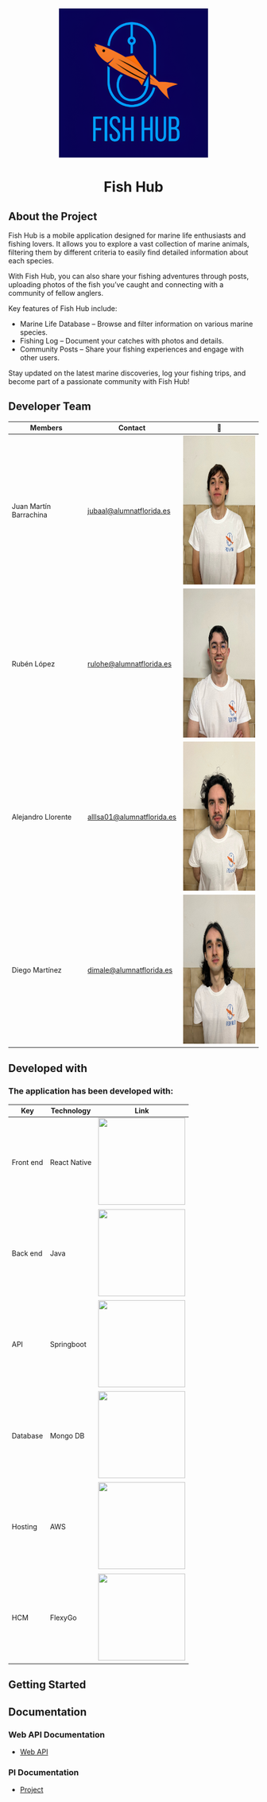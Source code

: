 <!-- PROJECT LOGO -->
<br />
<p align="center">
  <a href="https://github.com/rsanzfloridauni/DAM2425_Taronja">
    <img src="https://raw.githubusercontent.com/Martincho72/FishHubImages/refs/heads/main/FishHub_Logo.png" alt="Logo" width="300" height="300">
  </a>

  <h1 align="center">Fish Hub</h1>



<!-- ABOUT THE PROJECT -->
## About the Project

Fish Hub is a mobile application designed for marine life enthusiasts and fishing lovers. It allows you to explore a vast collection of marine animals, filtering them by different criteria to easily find detailed information about each species.

With Fish Hub, you can also share your fishing adventures through posts, uploading photos of the fish you’ve caught and connecting with a community of fellow anglers.

Key features of Fish Hub include:

* Marine Life Database – Browse and filter information on various marine species.
* Fishing Log – Document your catches with photos and details.
* Community Posts – Share your fishing experiences and engage with other users.

Stay updated on the latest marine discoveries, log your fishing trips, and become part of a passionate community with Fish Hub!
<!-- CONTACT -->
## Developer Team

|      Members            |             Contact          |    🎣    |
|-------------------------|------------------------------|----------|
|  Juan Martín Barrachina |  jubaal@alumnatflorida.es    |<img src="https://raw.githubusercontent.com/Martincho72/FishHubImages/refs/heads/main/Team/Martin.jpeg" alt="drawing" width="175" height="300"/>|
|  Rubén López            |  rulohe@alumnatflorida.es    |<img src="https://raw.githubusercontent.com/Martincho72/FishHubImages/refs/heads/main/Team/Ruben.jpeg" alt="drawing" width="175" height="300"/>|
|  Alejandro Llorente     |  alllsa01@alumnatflorida.es  |<img src="https://raw.githubusercontent.com/Martincho72/FishHubImages/refs/heads/main/Team/Alejandro.jpeg" alt="drawing" width="175" height="300"/>|
|  Diego Martínez         |  dimale@alumnatflorida.es    |<img src="https://raw.githubusercontent.com/Martincho72/FishHubImages/refs/heads/main/Team/Diego.jpeg" alt="drawing" width="175" height="300"/>|

## Developed with

### The application has been developed with:

|        Key        |     Technology     |   Link   |
|-------------------|--------------------|----------|
|    Front end      |  React Native      |<a href="https://reactnative.dev/"><img src="https://reactnative.dev/img/header_logo.svg" width="175" height="175"/></a>|
|    Back end       |  Java              |<a href="https://www.java.com/es/"><img src="https://cdn-icons-png.flaticon.com/512/226/226777.png" width="175" height="175"/></a>|
|    API            |  Springboot        |<a href="https://spring.io/"><img src="https://javapro.io/de/wp-content/uploads/sites/1/2022/04/SpringBoot-Logo-qu.png" width="175" height="175"/></a>|
|    Database       |  Mongo DB          |<a href="https://www.mongodb.com/es"><img src="https://miro.medium.com/v2/resize:fit:512/1*doAg1_fMQKWFoub-6gwUiQ.png" width="175" height="175"/></a>|
|    Hosting        |  AWS               |<a href="https://aws.amazon.com/es/"><img src="https://encrypted-tbn0.gstatic.com/images?q=tbn:ANd9GcRLnRCwyP1EcsVzWzu7Z1PlWqjti1elkdDomg&usqp=CAU" width="175" height="175"/></a>|
|    HCM            |  FlexyGo           |<a href="https://www.flexygo.com/"><img src="https://pbs.twimg.com/profile_images/1088758127409926145/v3njj5Eu_400x400.jpg" width="175" height="175"/></a>|



<!-- GETTING STARTED -->
## Getting Started

## Documentation

### Web API Documentation
 * [Web API]()

### PI Documentation
 * [Project]()
